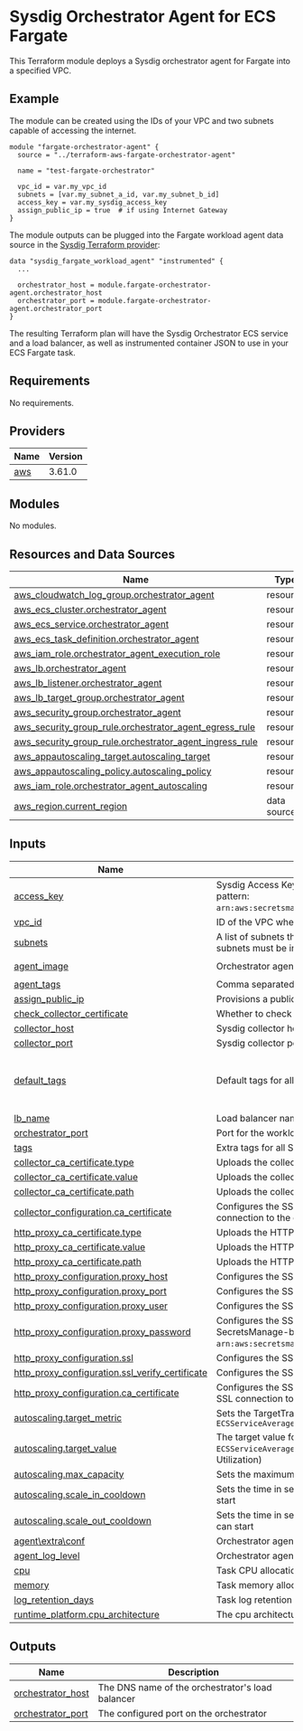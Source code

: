 # Sysdig Orchestrator Agent for ECS Fargate

This Terraform module deploys a Sysdig orchestrator agent for Fargate into a specified VPC.

## Example

The module can be created using the IDs of your VPC and two subnets capable of accessing the internet.

```
module "fargate-orchestrator-agent" {
  source = "../terraform-aws-fargate-orchestrator-agent"

  name = "test-fargate-orchestrator"

  vpc_id = var.my_vpc_id
  subnets = [var.my_subnet_a_id, var.my_subnet_b_id]
  access_key = var.my_sysdig_access_key
  assign_public_ip = true  # if using Internet Gateway
}
```

The module outputs can be plugged into the Fargate workload agent data source in the [Sysdig Terraform provider](https://github.com/sysdiglabs/terraform-provider-sysdig):
```
data "sysdig_fargate_workload_agent" "instrumented" {
  ...

  orchestrator_host = module.fargate-orchestrator-agent.orchestrator_host
  orchestrator_port = module.fargate-orchestrator-agent.orchestrator_port
}
```

The resulting Terraform plan will have the Sysdig Orchestrator ECS service and a load balancer, as well as instrumented container JSON to use in your ECS Fargate task.

<!-- BEGIN_TF_DOCS -->
## Requirements

No requirements.

## Providers

| Name                                              | Version |
|---------------------------------------------------|---------|
| <a name="provider_aws"></a> [aws](#provider\_aws) | 3.61.0  |

## Modules

No modules.

## Resources and Data Sources

| Name                                                                                                                                                       | Type        |
|------------------------------------------------------------------------------------------------------------------------------------------------------------|-------------|
| [aws_cloudwatch_log_group.orchestrator_agent](https://registry.terraform.io/providers/hashicorp/aws/latest/docs/resources/cloudwatch_log_group)            | resource    |
| [aws_ecs_cluster.orchestrator_agent](https://registry.terraform.io/providers/hashicorp/aws/latest/docs/resources/ecs_cluster)                              | resource    |
| [aws_ecs_service.orchestrator_agent](https://registry.terraform.io/providers/hashicorp/aws/latest/docs/resources/ecs_service)                              | resource    |
| [aws_ecs_task_definition.orchestrator_agent](https://registry.terraform.io/providers/hashicorp/aws/latest/docs/resources/ecs_task_definition)              | resource    |
| [aws_iam_role.orchestrator_agent_execution_role](https://registry.terraform.io/providers/hashicorp/aws/latest/docs/resources/iam_role)                     | resource    |
| [aws_lb.orchestrator_agent](https://registry.terraform.io/providers/hashicorp/aws/latest/docs/resources/lb)                                                | resource    |
| [aws_lb_listener.orchestrator_agent](https://registry.terraform.io/providers/hashicorp/aws/latest/docs/resources/lb_listener)                              | resource    |
| [aws_lb_target_group.orchestrator_agent](https://registry.terraform.io/providers/hashicorp/aws/latest/docs/resources/lb_target_group)                      | resource    |
| [aws_security_group.orchestrator_agent](https://registry.terraform.io/providers/hashicorp/aws/latest/docs/resources/security_group)                        | resource    |
| [aws_security_group_rule.orchestrator_agent_egress_rule](https://registry.terraform.io/providers/hashicorp/aws/latest/docs/resources/security_group_rule)  | resource    |
| [aws_security_group_rule.orchestrator_agent_ingress_rule](https://registry.terraform.io/providers/hashicorp/aws/latest/docs/resources/security_group_rule) | resource    |
| [aws_appautoscaling_target.autoscaling_target](https://registry.terraform.io/providers/hashicorp/aws/latest/docs/resources/appautoscaling_target)          | resource    |
| [aws_appautoscaling_policy.autoscaling_policy](https://registry.terraform.io/providers/hashicorp/aws/latest/docs/resources/appautoscaling_policy)          | resource    |
| [aws_iam_role.orchestrator_agent_autoscaling](https://registry.terraform.io/providers/hashicorp/aws/latest/docs/resources/iam_role)                        | resource    |
| [aws_region.current_region](https://registry.terraform.io/providers/hashicorp/aws/latest/docs/data-sources/region)                                         | data source |

## Inputs

| Name                                                                                                                                                                             | Description                                                                                                                                                                                                                                         | Type           | Default                                                                                     | Required |
|----------------------------------------------------------------------------------------------------------------------------------------------------------------------------------|-----------------------------------------------------------------------------------------------------------------------------------------------------------------------------------------------------------------------------------------------------|----------------|---------------------------------------------------------------------------------------------|:--------:|
| <a name="input_access_key"></a> [access\_key](#input\_access\_key)                                                                                                               | Sysdig Access Key as either clear text or SecretsManager-backed secret reference (expected pattern: `arn:aws:secretsmanager:region:accountId:secret:secretName[:jsonKey:versionStage:versionId]`)                                                   | `string`       | n/a                                                                                         |   yes    |
| <a name="input_vpc_id"></a> [vpc\_id](#input\_vpc\_id)                                                                                                                           | ID of the VPC where the orchestrator should be installed                                                                                                                                                                                            | `string`       | n/a                                                                                         |   yes    |
| <a name="input_subnets"></a> [subnets](#input\_subnets)                                                                                                                          | A list of subnets that can access the internet and are reachable by instrumented services. The subnets must be in at least 2 different AZs.                                                                                                         | `list(string)` | n/a                                                                                         |   yes    |
| <a name="input_agent_image"></a> [agent\_image](#input\_agent\_image)                                                                                                            | Orchestrator agent image                                                                                                                                                                                                                            | `string`       | `"quay.io/sysdig/orchestrator-agent:latest"`                                                |    no    |
| <a name="input_agent_tags"></a> [agent\_tags](#input\_agent\_tags)                                                                                                               | Comma separated list of tags for this agent                                                                                                                                                                                                         | `string`       | `""`                                                                                        |    no    |
| <a name="input_assign_public_ip"></a> [assign\_public\_ip](#input\_assign\_public\_ip)                                                                                           | Provisions a public IP for the service. Required when using an Internet Gateway for egress.                                                                                                                                                         | `bool`         | `false`                                                                                     |    no    |
| <a name="input_check_collector_certificate"></a> [check\_collector\_certificate](#input\_check\_collector\_certificate)                                                          | Whether to check the collector certificate when connecting. Mainly for development.                                                                                                                                                                 | `string`       | `"true"`                                                                                    |    no    |
| <a name="input_collector_host"></a> [collector\_host](#input\_collector\_host)                                                                                                   | Sysdig collector host                                                                                                                                                                                                                               | `string`       | `"collector.sysdigcloud.com"`                                                               |    no    |
| <a name="input_collector_port"></a> [collector\_port](#input\_collector\_port)                                                                                                   | Sysdig collector port                                                                                                                                                                                                                               | `string`       | `"6443"`                                                                                    |    no    |
| <a name="input_default_tags"></a> [default\_tags](#input\_default\_tags)                                                                                                         | Default tags for all Sysdig Fargate Orchestrator resources                                                                                                                                                                                          | `map(string)`  | <pre>{<br>  "Application": "sysdig",<br>  "Module": "fargate-orchestrator-agent"<br>}</pre> |    no    |
| <a name="input_lb_name"></a> [lb\_name](#input\_lb\_name)                                                                                                                        | Load balancer name.                                                                                                                                                                                                                                 | `string`       | `""`                                                                                        |    no    |
| <a name="input_orchestrator_port"></a> [orchestrator\_port](#input\_orchestrator\_port)                                                                                          | Port for the workload agent to connect                                                                                                                                                                                                              | `number`       | `6667`                                                                                      |    no    |
| <a name="input_tags"></a> [tags](#input\_tags)                                                                                                                                   | Extra tags for all Sysdig Fargate Orchestrator resources                                                                                                                                                                                            | `map(string)`  | `{}`                                                                                        |    no    |
| <a name="input_collector_ca_certificate_type"></a> [collector\_ca\_certificate.type](#collector\_ca\_certificate.type)                                                           | Uploads the collector custom CA certificate - The value type                                                                                                                                                                                        | `string`       | `"base64"`                                                                                  |    no    |
| <a name="input_collector_ca_certificate_value"></a> [collector\_ca\_certificate.value](#collector\_ca\_certificate.value)                                                        | Uploads the collector custom CA certificate - The value of the CA Certificate                                                                                                                                                                       | `string`       | `""`                                                                                        |    no    |
| <a name="input_collector_ca_certificate_path"></a> [collector\_ca\_certificate.path](#collector\_ca\_certificate.path)                                                           | Uploads the collector custom CA certificate - The path to the CA certificate in the orchestrator                                                                                                                                                    | `string`       | `"/ssl/collector_cert.pm"`                                                                  |    no    |
| <a name="input_collector_configuration_ca_certificate"></a> [collector\_configuration.ca\_certificate](#collector\_configuration.ca\_certificate)                                | Configures the SSL connection to the collector - The path to the CA certificate to use in the SSL connection to the collector                                                                                                                       | `string`       | `""`                                                                                        |    no    |
| <a name="input_http_proxy_ca_certificate_type"></a> [http\_proxy\_ca\_certificate.type](#http\_proxy\_ca\_certificate.type)                                                      | Uploads the HTTP proxy CA certificate - The value type                                                                                                                                                                                              | `string`       | `"base64"`                                                                                  |    no    |
| <a name="input_http_proxy_ca_certificate_value"></a> [http\_proxy\_ca\_certificate.value](#http\_proxy\_ca\_certificate.value)                                                   | Uploads the HTTP proxy CA certificate - The value of the CA Certificate                                                                                                                                                                             | `string`       | `""`                                                                                        |    no    |
| <a name="input_http_proxy_ca_certificate_path"></a> [http\_proxy\_ca\_certificate.path](#http\_proxy\_ca\_certificate.path)                                                      | Uploads the HTTP proxy CA certificate - The path to the CA certificate in the orchestrator                                                                                                                                                          | `string`       | `"/ssl/proxy_cert.pm"`                                                                      |    no    |
| <a name="input_http_proxy_configuration_proxy_host"></a> [http\_proxy\_configuration.proxy\_host](#http\_proxy\_configuration.proxy\_host)                                       | Configures the SSL connection to the HTTP proxy - The proxy host                                                                                                                                                                                    | `string`       | `""`                                                                                        |    no    |
| <a name="input_http_proxy_configuration_proxy_port"></a> [http\_proxy\_configuration.proxy\_port](#http\_proxy\_configuration.proxy\_port)                                       | Configures the SSL connection to the HTTP proxy - The proxy port                                                                                                                                                                                    | `string`       | `""`                                                                                        |    no    |
| <a name="input_http_proxy_configuration_proxy_user"></a> [http\_proxy\_configuration.proxy\_user](#http\_proxy\_configuration.proxy\_user)                                       | Configures the SSL connection to the HTTP proxy - The proxy user                                                                                                                                                                                    | `string`       | `""`                                                                                        |    no    |
| <a name="input_http_proxy_configuration_proxy_password"></a> [http\_proxy\_configuration.proxy\_password](#http\_proxy\_configuration.proxy\_password)                           | Configures the SSL connection to the HTTP proxy - The proxy password as either clear text or SecretsManage-backed secret reference (expected pattern: `arn:aws:secretsmanager:region:accountId:secret:secretName[:jsonKey:versionStage:versionId]`) | `string`       | `""`                                                                                        |    no    |
| <a name="input_http_proxy_configuration_ssl"></a> [http\_proxy\_configuration.ssl](#http\_proxy\_configuration.ssl)                                                              | Configures the SSL connection to the HTTP proxy - Enables/disables SSL encryption                                                                                                                                                                   | `string`       | `""`                                                                                        |    no    |
| <a name="input_http_proxy_configuration_ssl_verify_certificate"></a> [http\_proxy\_configuration.ssl\_verify\_certificate](#http\_proxy\_configuration.ssl\_verify\_vertificate) | Configures the SSL connection to the HTTP proxy - Enables/disables CA certificate verification                                                                                                                                                      | `string`       | `""`                                                                                        |    no    |
| <a name="input_http_proxy_configuration_ca_certificate"></a> [http\_proxy\_configuration.ca\_certificate](#http\_proxy\_configuration.ca\_certificate)                           | Configures the SSL connection to the HTTP proxy - The path to the Ca certificate to use in the SSL connection to the HTTP proxy                                                                                                                     | `string`       | `""`                                                                                        |    no    |
| <a name="input_autoscaling_target_metric"></a> [autoscaling.target\_metric](#autoscaling.target\_metric)                                                                         | Sets the TargetTracking metric, can be either `ECSServiceAverageCPUUtilization` or `ECSServiceAverageMemoryUtilization`                                                                                                                             | `string`       | `""`                                                                                        |    no    |
| <a name="input_autoscaling_target_value"></a> [autoscaling.target\_value](#autoscaling.target\_value)                                                                            | The target value for the chosen metric, for example, if the chosen metric is `ECSServiceAverageCPUUtilization` a possible target value could be 50 (that means 50% of CPU Utilization)                                                              | `string`       | `""`                                                                                        |    no    |
| <a name="input_autoscaling_max_capacity"></a> [autoscaling.max\_capacity](#autoscaling.max\_capacity)                                                                            | Sets the maximum capacity the Service can scale out to                                                                                                                                                                                              | `string`       | `""`                                                                                        |    no    |
| <a name="input_autoscaling_scale_in_cooldown"></a> [autoscaling.scale\_in\_cooldown](#autoscaling.scale\_in\_cooldown)                                                           | Sets the time in seconds after a scale-in activity completes before another scale-in activity can start                                                                                                                                             | `string`       | `""`                                                                                        |    no    |
| <a name="input_autoscaling_scale_out_cooldown"></a> [autoscaling.scale\_out\_cooldown](#autoscaling.scale\_out\_cooldown)                                                        | Sets the time in seconds after a scale-out activity completes before another scale-out activity can start                                                                                                                                           | `string`       | `""`                                                                                        |    no    |
| <a name="input_agent_extra_conf"></a> [agent\extra\conf](#input\_agent\_extra\_conf)                                                                                             | Orchestrator agent extra configuration in YAML format                                                                                                                                                                                               | `string`       | `""`                                                                                        |    no    |
| <a name="input_agent_log_level"></a> [agent\_log\_level](#input\_agent\_log\_level)                                                                                              | Orchestrator agent log level                                                                                                                                                                                                                        | `string`       | `"info"`                                                                                    |    no    |
| <a name="input_cpu"></a> [cpu](#input\_cpu)                                                                                                                                      | Task CPU allocation                                                                                                                                                                                                                                 | `string`       | `"2048"`                                                                                    |    no    |
| <a name="input_memory"></a> [memory](#input\_memory)                                                                                                                             | Task memory allocation                                                                                                                                                                                                                              | `string`       | `"8192"`                                                                                    |    no    |
| <a name="input_log_retention_days"></a> [log\_retention\_days](#input\_log\_retention\_days)                                                                                     | Task log retention period in days                                                                                                                                                                                                                   | `string`       | `"0"`                                                                                       |    no    |
| <a name="input_runtime_platform_cpu_architecture"></a> [runtime\_platform.cpu\_architecture](#runtime\_platform.cpu\_architecture)                                               | The cpu architecture, either `X86_64` or `ARM64`                                                                                                                                                                                                    | `string`       | `"X86_64"`                                                                                  |    no    |

## Outputs

| Name                                                                                      | Description                                      |
|-------------------------------------------------------------------------------------------|--------------------------------------------------|
| <a name="output_orchestrator_host"></a> [orchestrator\_host](#output\_orchestrator\_host) | The DNS name of the orchestrator's load balancer |
| <a name="output_orchestrator_port"></a> [orchestrator\_port](#output\_orchestrator\_port) | The configured port on the orchestrator          |
<!-- END_TF_DOCS -->
